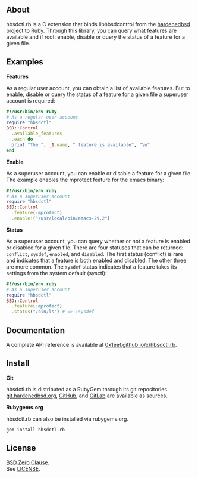 ## About

hbsdctl.rb is a C extension that binds libhbsdcontrol from the
[hardenedbsd](https://hardenedbsd.org) project to Ruby. Through
this library, you can query what features are available and if
root: enable, disable or query the status of a feature for a
given file.

## Examples

__Features__

As a regular user account, you can obtain a list of available features.
But to enable, disable or query the status of a feature for a given file
a superuser account is required:

``` ruby
#!/usr/bin/env ruby
# As a regular user account
require "hbsdctl"
BSD::Control
  .available_features
  .each do
  print "The ", _1.name, " feature is available", "\n"
end
```

__Enable__

As a superuser account, you can enable or disable a feature for a given file.
The example enables the mprotect feature for the emacs binary:

``` ruby
#!/usr/bin/env ruby
# As a superuser account
require "hbsdctl"
BSD::Control
  .feature(:mprotect)
  .enable!("/usr/local/bin/emacs-29.2")
```

__Status__

As a superuser account, you can query whether or not a feature is enabled or disabled
for a given file. There are four statuses that can be returned: `conflict`, `sysdef`,
`enabled`, and `disabled`. The first status (conflict) is rare and indicates that a
feature is both enabled and disabled. The other three are more common. The `sysdef`
status indicates that a feature takes its settings from the system default (sysctl):

``` ruby
#!/usr/bin/env ruby
# As a superuser account
require "hbsdctl"
BSD::Control
  .feature(:mprotect)
  .status("/bin/ls") # => :sysdef
```

## Documentation

A complete API reference is available at
[0x1eef.github.io/x/hbsdctl.rb](https://0x1eef.github.io/x/hbsdctl.rb).

## Install

**Git**

hbsdctl.rb is distributed as a RubyGem through its git repositories. <br>
[git.hardenedbsd.org](https://git.hardenedbsd.org/0x1eef/hbsdctl.rb),
[GitHub](https://github.com/0x1eef/hbsdctl.rb),
and
[GitLab](https://gitlab.com/0x1eef/hbsdctl.rb)
are available as sources.

**Rubygems.org**

hbsdctl.rb can also be installed via rubygems.org.

    gem install hbsdctl.rb

## License

[BSD Zero Clause](https://choosealicense.com/licenses/0bsd/).
<br>
See [LICENSE](./LICENSE).

